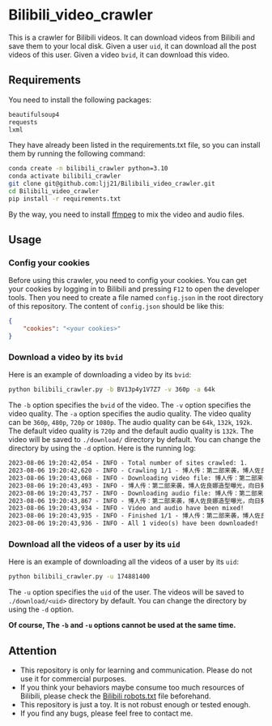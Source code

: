 # Bilibili_video_crawler
This is a crawler for Bilibili videos. It can download videos from Bilibili and save them to your local disk. 
Given a user `uid`, it can download all the post videos of this user. Given a video `bvid`, it can download this video.
## Requirements
You need to install the following packages:
```txt
beautifulsoup4
requests
lxml
```
They have already been listed in the requirements.txt file, so you can install them by running the following command:

```bash
conda create -n bilibili_crawler python=3.10
conda activate bilibili_crawler
git clone git@github.com:ljj21/Bilibili_video_crawler.git
cd Bilibili_video_crawler
pip install -r requirements.txt
```
By the way, you need to install [ffmpeg](https://www.ffmpeg.org/) to mix the video and audio files.
## Usage
### Config your cookies
Before using this crawler, you need to config your cookies. You can get your cookies by logging in to Bilibili and pressing `F12` to open the developer tools. Then you need to create a file named `config.json` in the root directory of this repository. The content of `config.json` should be like this:
```json
{
    "cookies": "<your cookies>"
}
```
### Download a video by its `bvid`
Here is an example of downloading a video by its `bvid`:
```bash
python bilibili_crawler.py -b BV13p4y1V7Z7 -v 360p -a 64k
```
The `-b` option specifies the `bvid` of the video. The `-v` option specifies the video quality. The `-a` option specifies the audio quality. The video quality can be `360p`, `480p`, `720p` or `1080p`. The audio quality can be `64k`, `132k`, `192k`. The default video quality is `720p` and the default audio quality is `132k`. 
The video will be saved to `./download/` directory by default. You can change the directory by using the `-d` option.
Here is the running log:
```txt
2023-08-06 19:20:42,054 - INFO - Total number of sites crawled: 1.
2023-08-06 19:20:42,620 - INFO - Crawling 1/1 - 博人传：第二部来袭，博人佐良娜造型曝光，向日葵恐怕有大能力！.
2023-08-06 19:20:43,068 - INFO - Downloading video file: 博人传：第二部来袭，博人佐良娜造型曝光，向日葵恐怕有大能力！_video.m4s.
2023-08-06 19:20:43,493 - INFO - 博人传：第二部来袭，博人佐良娜造型曝光，向日葵恐怕有大能力！_video.m4s downloaded!
2023-08-06 19:20:43,757 - INFO - Downloading audio file: 博人传：第二部来袭，博人佐良娜造型曝光，向日葵恐怕有大能力！_audio.m4s.
2023-08-06 19:20:43,867 - INFO - 博人传：第二部来袭，博人佐良娜造型曝光，向日葵恐怕有大能力！_audio.m4s downloaded!
2023-08-06 19:20:43,934 - INFO - Video and audio have been mixed!
2023-08-06 19:20:43,935 - INFO - Finished 1/1 - 博人传：第二部来袭，博人佐良娜造型曝光，向日葵恐怕有大能力！.
2023-08-06 19:20:43,936 - INFO - All 1 video(s) have been downloaded!
```
### Download all the videos of a user by its `uid`
Here is an example of downloading all the videos of a user by its `uid`:
```bash
python bilibili_crawler.py -u 174881400
```
The `-u` option specifies the `uid` of the user. The videos will be saved to `./download/<uid>` directory by default. You can change the directory by using the `-d` option.

**Of course, The `-b` and `-u` options cannot be used at the same time.**
## Attention
+ This repository is only for learning and communication. Please do not use it for commercial purposes.
+ If you think your behaviors maybe consume too much resources of Bilibili, please check the [Bilibili robots.txt](https://www.bilibili.com/robots.txt) file beforehand.
+ This repository is just a toy. It is not robust enough or tested enough. 
+ If you find any bugs, please feel free to contact me.